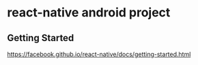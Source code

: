 # react-native android project

## Getting Started
https://facebook.github.io/react-native/docs/getting-started.html

